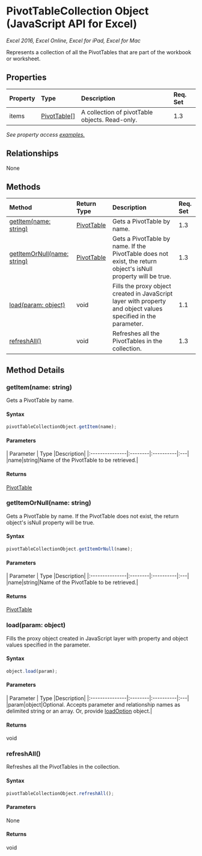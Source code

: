 # PivotTableCollection Object (JavaScript API for Excel)

_Excel 2016, Excel Online, Excel for iPad, Excel for Mac_

Represents a collection of all the PivotTables that are part of the workbook or worksheet.

## Properties

| Property	   | Type	|Description| Req. Set|
|:---------------|:--------|:----------|:----|
|items|[PivotTable[]](pivottable.md)|A collection of pivotTable objects. Read-only.|1.3||

_See property access [examples.](#property-access-examples)_

## Relationships
None


## Methods

| Method		   | Return Type	|Description| Req. Set|
|:---------------|:--------|:----------|:----|
|[getItem(name: string)](#getitemname-string)|[PivotTable](pivottable.md)|Gets a PivotTable by name.|1.3|
|[getItemOrNull(name: string)](#getitemornullname-string)|[PivotTable](pivottable.md)|Gets a PivotTable by name. If the PivotTable does not exist, the return object's isNull property will be true.|1.3|
|[load(param: object)](#loadparam-object)|void|Fills the proxy object created in JavaScript layer with property and object values specified in the parameter.|1.1|
|[refreshAll()](#refreshall)|void|Refreshes all the PivotTables in the collection.|1.3|

## Method Details


### getItem(name: string)
Gets a PivotTable by name.

#### Syntax
```js
pivotTableCollectionObject.getItem(name);
```

#### Parameters
| Parameter	   | Type	|Description|
|:---------------|:--------|:----------|:---|
|name|string|Name of the PivotTable to be retrieved.|

#### Returns
[PivotTable](pivottable.md)

### getItemOrNull(name: string)
Gets a PivotTable by name. If the PivotTable does not exist, the return object's isNull property will be true.

#### Syntax
```js
pivotTableCollectionObject.getItemOrNull(name);
```

#### Parameters
| Parameter	   | Type	|Description|
|:---------------|:--------|:----------|:---|
|name|string|Name of the PivotTable to be retrieved.|

#### Returns
[PivotTable](pivottable.md)

### load(param: object)
Fills the proxy object created in JavaScript layer with property and object values specified in the parameter.

#### Syntax
```js
object.load(param);
```

#### Parameters
| Parameter	   | Type	|Description|
|:---------------|:--------|:----------|:---|
|param|object|Optional. Accepts parameter and relationship names as delimited string or an array. Or, provide [loadOption](loadoption.md) object.|

#### Returns
void

### refreshAll()
Refreshes all the PivotTables in the collection.

#### Syntax
```js
pivotTableCollectionObject.refreshAll();
```

#### Parameters
None

#### Returns
void
